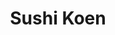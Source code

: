 ---
layout: place
title: "Sushi Koen"
permalink: /texas/round-rock/sushi-koen.html
stateAbbr: TX
stateName: Texas
cityName: Round Rock
seo:
  name: "Sushi Koen"
  type: Restaurant
  links: https://www.facebook.com/profile.php?id=100063732692392
description: "Sushi Koen serves delicious sushi in Round Rock, Texas. Try fresh Japanese dishes for a great dining experience. "
place_id: ChIJiTKmcb_RRIYRM-HvMdIFeyQ
photos:
  - name: >-
      places/ChIJiTKmcb_RRIYRM-HvMdIFeyQ/photos/AeeoHcIy8Qg4qrmdUMotdZMGzECMYcnDWehsgS1i1GDCARcAF9RX5MSiJOMrXQGfGDCRaLRIqCVL2Srf5k6N5Mcd8OHzkK8IbMgHd6ZpZjKKFwC8INyaD0a1oKl0TC7yJYwLF8Kj77yyDLA4IIcFtmEQTrE8JZTjNEFRrDpu-mQAzDkN5HJzRv1DVfeUF9s3YmPM-U20Ku1cxiKOTa_FHY80foFTROn14Uy08RQtYuk2-nYp7WCdtay2_8wzn-xWu8-G-OmXXRMnXa7EnSwStkITdJrzI74fUFZoYLm6ayKcOfP24A
    widthPx: 1800
    heightPx: 1200
    authorAttributions:
      - displayName: Sushi Koen
        uri: https://maps.google.com/maps/contrib/104316968128950244209
        photoUri: >-
          https://lh3.googleusercontent.com/a-/ALV-UjWSf1CbEBOMICVTA4A8Q2kvLE5QqpSP5EE_andateuaTC-zrr0=s100-p-k-no-mo
    flagContentUri: >-
      https://www.google.com/local/imagery/report/?cb_client=maps_api_places.places_api&image_key=!1e10!2sAF1QipMqil3xmlLFW_s1_Vfr_5sniWEEZL9Ot4YJek-H&hl=en-US
    googleMapsUri: >-
      https://www.google.com/maps/place//data=!3m4!1e2!3m2!1sAF1QipMqil3xmlLFW_s1_Vfr_5sniWEEZL9Ot4YJek-H!2e10!4m2!3m1!1s0x8644d1bf71a63289:0x247b05d231efe133
  - name: >-
      places/ChIJiTKmcb_RRIYRM-HvMdIFeyQ/photos/AeeoHcLuBMloNmVakUZNNuRb07qITbKZcba2Ssgcc_F_2CIoX1K5g16kEdYEsuFY0UHjKSimebzkwBDsLjr77OBcklVukP7a7W1RZ_MZtBJY045-Tkf4xdfQTs2EvcLRAoKpe3LDaa7i20ZsIig_21dB_ehAn6iHY9y-v-udtrX3Q9lntsoZYgpWOh9KUNxlb91-dLJHGcEh8zIhl6H3yy3RkXwpFxEsdy_auUUH2delZJhnWHawCA7en3FfjGkDx4MvxtcKTThFEhWcNY6ZByTlZw7NwtQsGwCk0lau5NtaxCFfFQ
    widthPx: 1800
    heightPx: 1200
    authorAttributions:
      - displayName: Sushi Koen
        uri: https://maps.google.com/maps/contrib/104316968128950244209
        photoUri: >-
          https://lh3.googleusercontent.com/a-/ALV-UjWSf1CbEBOMICVTA4A8Q2kvLE5QqpSP5EE_andateuaTC-zrr0=s100-p-k-no-mo
    flagContentUri: >-
      https://www.google.com/local/imagery/report/?cb_client=maps_api_places.places_api&image_key=!1e10!2sAF1QipM5GseB6j4zGJEMYVSZKbR7BcE8dObThAgjm14C&hl=en-US
    googleMapsUri: >-
      https://www.google.com/maps/place//data=!3m4!1e2!3m2!1sAF1QipM5GseB6j4zGJEMYVSZKbR7BcE8dObThAgjm14C!2e10!4m2!3m1!1s0x8644d1bf71a63289:0x247b05d231efe133
  - name: >-
      places/ChIJiTKmcb_RRIYRM-HvMdIFeyQ/photos/AeeoHcLDvZz9QQ8Ewp0QQr8x_6kWojjGsh0CHKCIRSrdcTJzKabuCBca14ECiuUc0YGrBJjLADqhR3HNUSOBIISd1HTfV2HUADPUbmi9sp3S1_mKu3DRikYvrIP4BxSVa6f-SYStU5cUxKNrAYjHAwhgdwrzDeiiaFr1IrKWBunTtkAEUKpygs56DJlqxoyZaESm5Wi4U8WFOIGJvq-AzKJwKZceMP_0mMuXFQtO4wZEe5GtSwAChBTuX_0NeCYxjCjOfLOeZDTMHHtBZ_VhZ0gVC9-Yj1jwhbaiPAL7cpQ6hB_NS54r6_vK0ycRSMUPESi-a2d6l3VNaf26xjv1JNxDfEunbrCNUDPzst9BCpDit7BIMQyFfBltH1W5QvGUFdKIAAwCwnpoA45wTgMiqP0BB4HJlU9xr59KiV4LTC2B2Fxzmw
    widthPx: 4800
    heightPx: 3600
    authorAttributions:
      - displayName: Katty Rodriguez
        uri: https://maps.google.com/maps/contrib/114091015725528102664
        photoUri: >-
          https://lh3.googleusercontent.com/a-/ALV-UjVhv8MhtFLGYl-EFr80jhgDqdqKLs7MANrv0veIBBjWXNBD9FxH3A=s100-p-k-no-mo
    flagContentUri: >-
      https://www.google.com/local/imagery/report/?cb_client=maps_api_places.places_api&image_key=!1e10!2sCIHM0ogKEICAgMCIu6ueEQ&hl=en-US
    googleMapsUri: >-
      https://www.google.com/maps/place//data=!3m4!1e2!3m2!1sCIHM0ogKEICAgMCIu6ueEQ!2e10!4m2!3m1!1s0x8644d1bf71a63289:0x247b05d231efe133
  - name: >-
      places/ChIJiTKmcb_RRIYRM-HvMdIFeyQ/photos/AeeoHcLs-OmhOAsvcYvHIsopkOBlm1GC6aTDWlnVHGMdxfeewXi6TP4REaKvro_8RqRO-nDcDh1Fu7Vl_Fi6M0_NyhrFKDCshTrJk_eUFkqTpakMaF_rO3wPCnCI-I4blEHmsATLBZzgMXZHLyqqXBhTTMrCUHfs6GNW5Xlvf_46GzqjZSslvJ3Ff_FkMA_Eo4ovixLvH04Ct4epBwZZOr6g9P_nZuN2vnJhVFULvT-vgZ4ZJ67NztQst28Eu-IRcJ94VlJQmYqRoXSXydU-rFRRKfNGrYOozJSdKuQ1tucjI8zSoZm9SiVKD7slknbjQLCrsoIPA5fOzJW44UBqg2efAymytpMvL25h-uDTyb6udLDAW2TXUFCs_brRS3k2qm2CG7-M29CXyFVvS5VB_6xV-5F7zGYtbnTPQFdjfecUgc50Djr8
    widthPx: 4000
    heightPx: 3000
    authorAttributions:
      - displayName: Sam Keske
        uri: https://maps.google.com/maps/contrib/101137379682204957902
        photoUri: >-
          https://lh3.googleusercontent.com/a-/ALV-UjXUWV8Mvm-WEVf9RzQZyox0xN_opUMJTKpOW5KB7DQ1sANJWPg=s100-p-k-no-mo
    flagContentUri: >-
      https://www.google.com/local/imagery/report/?cb_client=maps_api_places.places_api&image_key=!1e10!2sCIHM0ogKEICAgICvrM_PkwE&hl=en-US
    googleMapsUri: >-
      https://www.google.com/maps/place//data=!3m4!1e2!3m2!1sCIHM0ogKEICAgICvrM_PkwE!2e10!4m2!3m1!1s0x8644d1bf71a63289:0x247b05d231efe133
  - name: >-
      places/ChIJiTKmcb_RRIYRM-HvMdIFeyQ/photos/AeeoHcLTNifNk3cBpb4PyVHP2YcVg-Hp7wEF7UKMQzPCkUD6sTFnd0h_Xd77DC31-Rn5s_oDlN3eAVc6SIpoXwXlhvsVuUe4WlbbUDAxrMrbG-h466jJzCwjLEMAROLLvTIVg7VLuWxQA153-B4Id26R1jlrtu2_3u5qLg-n8gMfKUcLmfOQCzcJ3Z5kC8nznX_Yqm7PgQZgD_bg08rNmV4ixewNR-47li3vg9ZzAnlsq3GFuy8kREJUfOrnBeKVTyVJovUoF-aPEOSyEN_dMQcG15Qi7SoWAbu-vRw_IHdQXX_5GERsTR2Unim3jKeU-kFY6eVXTJOrLPRPoZOhYjOB-hTT5umhYjZoDm1ug9kD16w5cSc5kt3WX9nJ_wf21He5Ay4Ww0-MzTOhJQvLoHQjFqurSGNWu-PAsdvI8UP15BqQvQ
    widthPx: 4032
    heightPx: 3024
    authorAttributions:
      - displayName: Gregory Hoyle
        uri: https://maps.google.com/maps/contrib/115061155592940788432
        photoUri: >-
          https://lh3.googleusercontent.com/a-/ALV-UjVn8qxA-snzrz0r-q_7Zz56rpAtSC97AO2Qz5rdNO8jfeUZl3TgbA=s100-p-k-no-mo
    flagContentUri: >-
      https://www.google.com/local/imagery/report/?cb_client=maps_api_places.places_api&image_key=!1e10!2sCIHM0ogKEICAgIDy19-iFQ&hl=en-US
    googleMapsUri: >-
      https://www.google.com/maps/place//data=!3m4!1e2!3m2!1sCIHM0ogKEICAgIDy19-iFQ!2e10!4m2!3m1!1s0x8644d1bf71a63289:0x247b05d231efe133
  - name: >-
      places/ChIJiTKmcb_RRIYRM-HvMdIFeyQ/photos/AeeoHcJ7izPQhke8lNAI2xuTypFcwpB9xHZU313fvlWVdpIkGkvVDu00EtPyMGzoDWIqtK9UZfUzpE8XgqDFkCK-oRV8_ShW8GHNGL1JVRr8ancRFnVZvJQPNqMG_AsHZ_mDAYeKOXCraQ_9wVxQHC4q2EfbRuBHzEqml5fAd8Uwj6hxXNQMorvi7Pmguduu43LyhYH5qFcWuOGrvER53boAu74hvbvgHSmBHPYy6GlJN3dL7XwBN04OEUXzb0CjqLun3h1r-rhKpm_jggP6VdOTK-aMMAiIRM43fDnkt2hAy8bpNWeVHHaEGfa-UR9zmcsZA4ZJIFBeG5dfs_M6nfH7Ve6txjzp8sRcIGT885tNWAvBtdtnTG6Paxy19PPeUiERwYgVboeBP8gx6XBGbw6txAyIahwPYY9cdWIdONE7PPBUoX-l
    widthPx: 3000
    heightPx: 4000
    authorAttributions:
      - displayName: Sam Keske
        uri: https://maps.google.com/maps/contrib/101137379682204957902
        photoUri: >-
          https://lh3.googleusercontent.com/a-/ALV-UjXUWV8Mvm-WEVf9RzQZyox0xN_opUMJTKpOW5KB7DQ1sANJWPg=s100-p-k-no-mo
    flagContentUri: >-
      https://www.google.com/local/imagery/report/?cb_client=maps_api_places.places_api&image_key=!1e10!2sCIHM0ogKEICAgICvrM_P0wE&hl=en-US
    googleMapsUri: >-
      https://www.google.com/maps/place//data=!3m4!1e2!3m2!1sCIHM0ogKEICAgICvrM_P0wE!2e10!4m2!3m1!1s0x8644d1bf71a63289:0x247b05d231efe133
  - name: >-
      places/ChIJiTKmcb_RRIYRM-HvMdIFeyQ/photos/AeeoHcJXP6n_XQhyCHfS7NgRUvw85c-FGtb3jKcq27wFYCiRo-DueSMgpxR3hNJqtcCoNon7_cG3lTluo53n3jasbaXxPRYhqzY0jJCE3S9NDDWOHWLHybhF-MDusakesnmXAu9pTYoLoIV7XTamtU59nWl54XZQcu1JirVYrp04RmXTv_6vMs-2-MFa5eqFp0Lrw3qLdTgV8LVUgbGE3ci9NOzAxLzP0a09addpcpt_UMqp5YKVRJy-CasJ-KM4UnUTyK0XOqCkLbuZtD4uCLTOZJjBW-ZOBK_zIAOiomvXKsvDJ7IkTzHGBlDLMa9vzUkuVUbEswP_NW5Aq6cHYWIVhetQENl8IcBVetDGt06nYgnO9zBsT32nOWqg4q78G2sfFYUpgWB2-j_KixSlv9Qla8EmIrM2sBHguDiESv9NWLGlpQ
    widthPx: 3024
    heightPx: 4032
    authorAttributions:
      - displayName: Luis Garcia
        uri: https://maps.google.com/maps/contrib/100664725965772543917
        photoUri: >-
          https://lh3.googleusercontent.com/a-/ALV-UjWgWU-2uwekyZp4MqP8Pg-kHcLFqsRCo_0vNLJxMFnq4HEQf3AQ=s100-p-k-no-mo
    flagContentUri: >-
      https://www.google.com/local/imagery/report/?cb_client=maps_api_places.places_api&image_key=!1e10!2sCIHM0ogKEICAgID33YGYRQ&hl=en-US
    googleMapsUri: >-
      https://www.google.com/maps/place//data=!3m4!1e2!3m2!1sCIHM0ogKEICAgID33YGYRQ!2e10!4m2!3m1!1s0x8644d1bf71a63289:0x247b05d231efe133
  - name: >-
      places/ChIJiTKmcb_RRIYRM-HvMdIFeyQ/photos/AeeoHcL_nPD45_TOe9g3vn8tlqCEOEDR5TzoFvM-w7N3eOiv4jILLWLDL-rvoQuBdCyOZGOzMTDkMYG-u-O5Kf8Th-mOGKUMwpqDjoH_q06Muxj7Jt7iDUNeN7sf4ia_tTBu5-Vjq5loBX1kzBSMuEgk62cWq4Qt-rZ7SCX7Oh4Lme6bcBxmAya5sAXQwtAIx3kssNad1H2ei0DfEkPjVtoELIEM2LQ8N9adld7V-Am74S0yV42XtptkZVK2hj5kw1sgzkNGksK1HIsLfgcswLFU4Dot-dIzbZ0A8WFg6OaFjHh1zdw03ohlc3CSJi1mxpOVlVn9yu77IBOVYQSSIxuvkPXMZ8n11AEBbD1seMUrL3jAM0Skupdsc9yotMwLKlcBdRV7l2Zj9mDSDQeO8d812BAgkeqT37dE_0GTr7EFknz5fMQ
    widthPx: 3000
    heightPx: 4000
    authorAttributions:
      - displayName: Tyler S
        uri: https://maps.google.com/maps/contrib/104513208760628981216
        photoUri: >-
          https://lh3.googleusercontent.com/a-/ALV-UjU_n3aNiuoLPVLEUgnczP7lrhmXINGMFRo6RShxhtnnoIrLtZp4eg=s100-p-k-no-mo
    flagContentUri: >-
      https://www.google.com/local/imagery/report/?cb_client=maps_api_places.places_api&image_key=!1e10!2sCIHM0ogKEICAgIClxN3CkQE&hl=en-US
    googleMapsUri: >-
      https://www.google.com/maps/place//data=!3m4!1e2!3m2!1sCIHM0ogKEICAgIClxN3CkQE!2e10!4m2!3m1!1s0x8644d1bf71a63289:0x247b05d231efe133
  - name: >-
      places/ChIJiTKmcb_RRIYRM-HvMdIFeyQ/photos/AeeoHcLw5NgOJjr62-cfCSdJwhbxjsJH16D90tG5LcgiMX62GzHZQqnpqr4U9h1uREuT4qIqXWbm_0XMe2w7PFPpdy7ejZoLMOWrqi-xFx4vSIFCpQZWQUS14lqWm_c_uk3QwEvIg1t63zs7BCpIaWpXzqKdzitaBnSszV81juv3IVxsFbS592GgHYA4ElfHXiib_80Cw23CbEoOtPb1P7jTY0ThyN4orFZ8BNppF3tFJvNI1I2hKZsv9-jvzPTCajUZdqm0ohG_R9YomwVPquepAzlJNHYDtB1MkBrDUGdp_X8xUFP1wgvG7gWfOvCxEVLmZ71xVP6LCx5Tnbey8CIo60YkdkqfX06TF7_iQr5g1kHUUfDAEEeJsg0ByWADncHv4CrG2STLEFAEtTOGcIIb_gd1ePyfUz1ThlnblyoJ3vGDqw
    widthPx: 3024
    heightPx: 4032
    authorAttributions:
      - displayName: Teddy Williams
        uri: https://maps.google.com/maps/contrib/109829783820753834479
        photoUri: >-
          https://lh3.googleusercontent.com/a/ACg8ocJYTuYTU02-a3CuXbb49ukaFgvtGGEr0KZZL6OXunCd4HpN9A=s100-p-k-no-mo
    flagContentUri: >-
      https://www.google.com/local/imagery/report/?cb_client=maps_api_places.places_api&image_key=!1e10!2sCIHM0ogKEICAgICpwdK-fg&hl=en-US
    googleMapsUri: >-
      https://www.google.com/maps/place//data=!3m4!1e2!3m2!1sCIHM0ogKEICAgICpwdK-fg!2e10!4m2!3m1!1s0x8644d1bf71a63289:0x247b05d231efe133
  - name: >-
      places/ChIJiTKmcb_RRIYRM-HvMdIFeyQ/photos/AeeoHcLlep0S1YMP1Hldrl0kbzwDNlgo5oPuksoElT4zEcTrvv1Zt4lFzbQM3ie5ffbky2BXxMQ0wU3c93J6hMWQem7B2RwZGBGWrNQmB3dgo1ZtuxKlUDIlvMURSeGzqu4gnmg9Pp09Udd6uPfRS90L7EkzeSwQaQRzJB-Z4i45xMlaaCsaKWQGRseDGcfBSTTJxHsRzNWKpQkRSz3WwGAtit3WtTm1dP0NsMNVwmrz8dNKAqkvG6d5Pj1feQy_dV0CMem4KY2LiEP3cGbP6rA0xcL4SgUkiI1FIRB6JSDn076KVJxAJFlFgkJqG3OmF-WVfPWgngE7jAm1gamUdQc5jjDGiweofN6xXptzX6oFFbcX3UCvJ2Nhpp_hYOfb1_ZvLFErmVfn_dC62dgEJsAbpRfOLP44PrOyKVG1C-Y5uwMhCnrD
    widthPx: 3024
    heightPx: 4032
    authorAttributions:
      - displayName: Mark
        uri: https://maps.google.com/maps/contrib/110193628718341453248
        photoUri: >-
          https://lh3.googleusercontent.com/a/ACg8ocILlPr5jMNInkLQuQS81h9NvzjwhL_E9LDJ8w9t7ORPJ34Bkg=s100-p-k-no-mo
    flagContentUri: >-
      https://www.google.com/local/imagery/report/?cb_client=maps_api_places.places_api&image_key=!1e10!2sCIHM0ogKEICAgICDhbXnlQE&hl=en-US
    googleMapsUri: >-
      https://www.google.com/maps/place//data=!3m4!1e2!3m2!1sCIHM0ogKEICAgICDhbXnlQE!2e10!4m2!3m1!1s0x8644d1bf71a63289:0x247b05d231efe133
address: '201 University Oaks Blvd #1290, Round Rock, TX 78665, USA'
street: '201 University Oaks Blvd #1290'
city: Round Rock
state: TX
zip: '78665'
country: USA
neighborhood: East Chandler Rd Retail
latitude: '30.558334'
longitude: '-97.687038'
accessibility_options:
  wheelchairAccessibleParking: true
  wheelchairAccessibleEntrance: true
  wheelchairAccessibleRestroom: true
  wheelchairAccessibleSeating: true
business_status: OPERATIONAL
name: Sushi Koen
google_maps_links:
  directionsUri: >-
    https://www.google.com/maps/dir//''/data=!4m7!4m6!1m1!4e2!1m2!1m1!1s0x8644d1bf71a63289:0x247b05d231efe133!3e0
  placeUri: https://maps.google.com/?cid=2628701207839891763
  writeAReviewUri: >-
    https://www.google.com/maps/place//data=!4m3!3m2!1s0x8644d1bf71a63289:0x247b05d231efe133!12e1
  reviewsUri: >-
    https://www.google.com/maps/place//data=!4m4!3m3!1s0x8644d1bf71a63289:0x247b05d231efe133!9m1!1b1
  photosUri: >-
    https://www.google.com/maps/place//data=!4m3!3m2!1s0x8644d1bf71a63289:0x247b05d231efe133!10e5
primary_type: Restaurant
opening_hours:
  regular:
    - 'Monday: 11:00 AM – 2:15 PM, 4:30 – 9:15 PM'
    - 'Tuesday: 11:00 AM – 2:15 PM, 4:30 – 9:15 PM'
    - 'Wednesday: 11:00 AM – 2:15 PM, 4:30 – 9:15 PM'
    - 'Thursday: 11:00 AM – 2:15 PM, 4:30 – 9:15 PM'
    - 'Friday: 11:00 AM – 2:15 PM, 4:30 – 9:45 PM'
    - 'Saturday: 12:00 – 9:45 PM'
    - 'Sunday: 12:00 – 8:30 PM'
  current:
    - 'Monday: 11:00 AM – 2:15 PM, 4:30 – 9:15 PM'
    - 'Tuesday: 11:00 AM – 2:15 PM, 4:30 – 9:15 PM'
    - 'Wednesday: 11:00 AM – 2:15 PM, 4:30 – 9:15 PM'
    - 'Thursday: 11:00 AM – 2:15 PM, 4:30 – 9:15 PM'
    - 'Friday: 11:00 AM – 2:15 PM, 4:30 – 9:45 PM'
    - 'Saturday: 12:00 – 9:45 PM'
    - 'Sunday: 12:00 – 8:30 PM'
secondary_opening_hours:
  regular:
    weekdayDescriptions: null
    type: null
  current:
    weekdayDescriptions: null
    type: null
phone: (512) 580-0085
price_level: PRICE_LEVEL_MODERATE
price_range: null
rating: '4.6'
rating_count: 0
website: https://www.facebook.com/profile.php?id=100063732692392
reviews: null
parking_options: null
payment_options: null
allow_dogs: null
curbside_pickup: null
delivery: null
dine_in: null
good_for_children: null
good_for_groups: null
good_for_sports: null
live_music: null
menu_for_children: null
outdoor_seating: null
reservable: null
restroom: null
serves_beer: null
serves_breakfast: null
serves_brunch: null
serves_cocktails: null
serves_coffee: null
serves_dinner: null
serves_dessert: null
serves_lunch: null
serves_vegetarian_food: null
serves_wine: null
takeout: null
update_category: essentials
summary: null

---